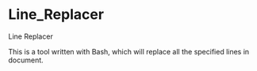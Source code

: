 # Line_Replacer
Line Replacer

This is a tool written with Bash, which will replace all the specified lines in document.

